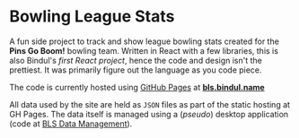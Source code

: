 # Bowling League Stats

A fun side project to track and show league bowling stats created for the **Pins Go Boom!**
bowling team. Written in React with a few libraries, this is also Bindul's *first React project*,
hence the code and design isn't the prettiest. It was primarily figure out the language as
you code piece.

The code is currently hosted using [GitHub Pages](https://pages.github.com) at **[bls.bindul.name](https://bls.bindul.name)**

All data used by the site are held as `JSON` files as part of the static hosting at GH Pages.
The data itself is managed using a (*pseudo*) desktop application (code at [BLS Data Management](https://github.com/bindul/bls-dm)).